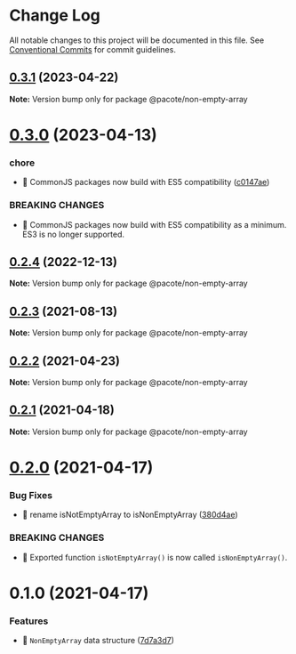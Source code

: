 # Change Log

All notable changes to this project will be documented in this file.
See [Conventional Commits](https://conventionalcommits.org) for commit guidelines.

## [0.3.1](https://github.com/PacoteJS/pacote/compare/@pacote/non-empty-array@0.3.0...@pacote/non-empty-array@0.3.1) (2023-04-22)

**Note:** Version bump only for package @pacote/non-empty-array

# [0.3.0](https://github.com/PacoteJS/pacote/compare/@pacote/non-empty-array@0.2.4...@pacote/non-empty-array@0.3.0) (2023-04-13)

### chore

- 🤖 CommonJS packages now build with ES5 compatibility ([c0147ae](https://github.com/PacoteJS/pacote/commit/c0147aeffb81322ea59174a3961b10cfb3bf81e5))

### BREAKING CHANGES

- 🧨 CommonJS packages now build with ES5 compatibility as a minimum. ES3 is
  no longer supported.

## [0.2.4](https://github.com/PacoteJS/pacote/compare/@pacote/non-empty-array@0.2.3...@pacote/non-empty-array@0.2.4) (2022-12-13)

**Note:** Version bump only for package @pacote/non-empty-array

## [0.2.3](https://github.com/PacoteJS/pacote/compare/@pacote/non-empty-array@0.2.2...@pacote/non-empty-array@0.2.3) (2021-08-13)

**Note:** Version bump only for package @pacote/non-empty-array

## [0.2.2](https://github.com/PacoteJS/pacote/compare/@pacote/non-empty-array@0.2.1...@pacote/non-empty-array@0.2.2) (2021-04-23)

**Note:** Version bump only for package @pacote/non-empty-array

## [0.2.1](https://github.com/PacoteJS/pacote/compare/@pacote/non-empty-array@0.2.0...@pacote/non-empty-array@0.2.1) (2021-04-18)

**Note:** Version bump only for package @pacote/non-empty-array

# [0.2.0](https://github.com/PacoteJS/pacote/compare/@pacote/non-empty-array@0.1.0...@pacote/non-empty-array@0.2.0) (2021-04-17)

### Bug Fixes

- 🐛 rename isNotEmptyArray to isNonEmptyArray ([380d4ae](https://github.com/PacoteJS/pacote/commit/380d4aeb427cca25c5bb06d9f27ba37d692f08d3))

### BREAKING CHANGES

- 🧨 Exported function `isNotEmptyArray()` is now called `isNonEmptyArray()`.

# 0.1.0 (2021-04-17)

### Features

- 🎸 `NonEmptyArray` data structure ([7d7a3d7](https://github.com/PacoteJS/pacote/commit/7d7a3d72bda3c16070af4fe06a451304b8686ab1))
